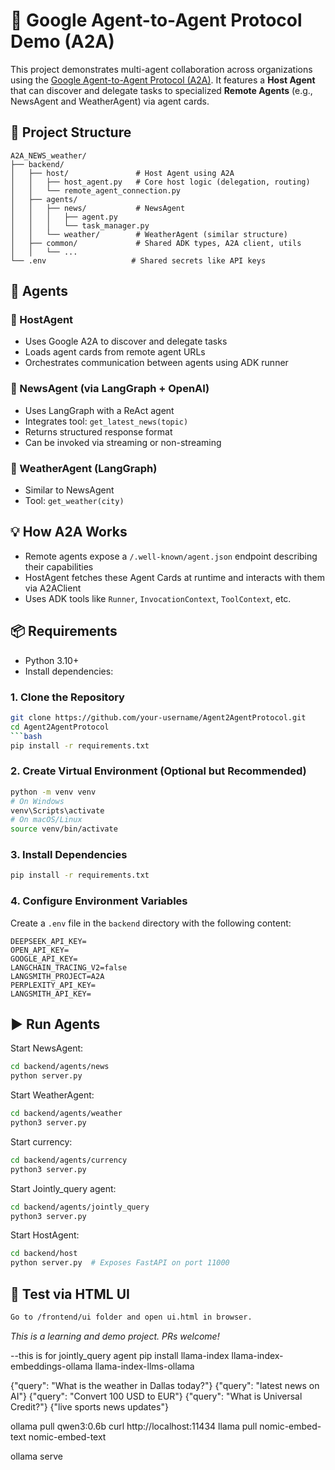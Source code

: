 # 🤖 Google Agent-to-Agent Protocol Demo (A2A)

This project demonstrates multi-agent collaboration across organizations using the [Google Agent-to-Agent Protocol (A2A)](https://ai.google.dev/agents/docs/a2a/overview). It features a **Host Agent** that can discover and delegate tasks to specialized **Remote Agents** (e.g., NewsAgent and WeatherAgent) via agent cards.

## 🚀 Project Structure

```
A2A_NEWS_weather/
├── backend/
│   ├── host/               # Host Agent using A2A
│   │   ├── host_agent.py   # Core host logic (delegation, routing)
│   │   └── remote_agent_connection.py
│   ├── agents/
│   │   ├── news/           # NewsAgent
│   │   │   ├── agent.py
│   │   │   └── task_manager.py
│   │   └── weather/        # WeatherAgent (similar structure)
│   ├── common/             # Shared ADK types, A2A client, utils
│   │   └── ...
└── .env                   # Shared secrets like API keys
```

## 🧠 Agents

### 🔹 HostAgent
- Uses Google A2A to discover and delegate tasks
- Loads agent cards from remote agent URLs
- Orchestrates communication between agents using ADK runner

### 🔸 NewsAgent (via LangGraph + OpenAI)
- Uses LangGraph with a ReAct agent
- Integrates tool: `get_latest_news(topic)`
- Returns structured response format
- Can be invoked via streaming or non-streaming

### 🔸 WeatherAgent (LangGraph)
- Similar to NewsAgent
- Tool: `get_weather(city)`

## 💡 How A2A Works
- Remote agents expose a `/.well-known/agent.json` endpoint describing their capabilities
- HostAgent fetches these Agent Cards at runtime and interacts with them via A2AClient
- Uses ADK tools like `Runner`, `InvocationContext`, `ToolContext`, etc.

## 📦 Requirements
- Python 3.10+
- Install dependencies:
### 1. Clone the Repository
```bash
git clone https://github.com/your-username/Agent2AgentProtocol.git
cd Agent2AgentProtocol
```bash
pip install -r requirements.txt
```
### 2. Create Virtual Environment (Optional but Recommended)
```bash
python -m venv venv
# On Windows
venv\Scripts\activate
# On macOS/Linux
source venv/bin/activate
```
### 3. Install Dependencies
```bash
pip install -r requirements.txt
```
### 4. Configure Environment Variables
Create a `.env` file in the `backend` directory with the following content:
```
DEEPSEEK_API_KEY=
OPEN_API_KEY=
GOOGLE_API_KEY=
LANGCHAIN_TRACING_V2=false
LANGSMITH_PROJECT=A2A
PERPLEXITY_API_KEY=
LANGSMITH_API_KEY=
```

## ▶️ Run Agents

Start NewsAgent:
```bash
cd backend/agents/news
python server.py
```

Start WeatherAgent:
```bash
cd backend/agents/weather
python3 server.py
```


Start currency:
```bash
cd backend/agents/currency
python3 server.py
```


Start Jointly_query agent:
```bash
cd backend/agents/jointly_query
python3 server.py
```

Start HostAgent:
```bash
cd backend/host
python server.py  # Exposes FastAPI on port 11000
```

## 🧪 Test via HTML UI
```bash
Go to /frontend/ui folder and open ui.html in browser.
```


_This is a learning and demo project. PRs welcome!_




--this is for jointly_query  agent 
pip install llama-index llama-index-embeddings-ollama llama-index-llms-ollama


{"query": "What is the weather in Dallas today?"}
{"query": "latest news on AI"}
{"query": "Convert 100 USD to EUR"}
{"query": "What is Universal Credit?"}
{"live sports news updates"}


 ollama pull qwen3:0.6b
curl http://localhost:11434
llama pull nomic-embed-text nomic-embed-text

ollama serve
